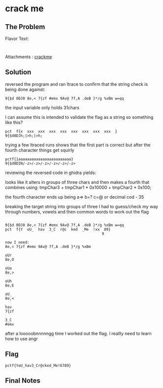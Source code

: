 # crack me

## The Problem

Flavor Text:
```


```

Attachments : [crackme](crackme)



## Solution

reversed the program and ran ltrace to confirm that the string check is being done against:
```
9{$d 0DJ0 8e,< 7{zf #emx 9Av@ 7f,A .deB }*/g %xBm w=qq
```
the input variable only holds 31chars

I can assume this is intended to validate the flag as a string so something like this? 

```
pct  f{x  xxx  xxx  xxx  xxx  xxx  xxx  xxx  xxx  }
9{$d0DJh;|>h;|>h;
```

trying a few ltraced runs shows that the first part is correct but after the fourth character things get squirly
```
pctf{1aaaaaaaaaaaaaaaaaaaaaaaa}
9{$d0DIN/-z>/-z>/-z>/-z>/-z>/-z>
```


reviewing the reversed code in ghidra yields:

looks like it alters in groups of three chars
and then makes a fourth that combines using:
 tmpChar3 + tmpChar1 * 0x10000 + tmpChar2 * 0x100;
  
 the fourth character ends up being a=> b=? c=@ or decimal cod - 35
 
 breaking the target string into groups of three I had to guess/check my way through numbers, vowels and then common words to work out the flag

 ```
 
9{$d 0DJ0 8e,< 7{zf #emx 9Av@ 7f,A .deB }*/g %xBm w=qq
pct  f{Y  oU_  hav  3_C  r@c  ked  _Me  !xx  89}
                                             9
 
 now I need:
 8e,< 7{zf #emx 9Av@ 7f,A .deB }*/g %xBm
 
 oUr
 8e,O
 
 oUa
 8e,>
 
oUh
8e,E

oU_
8e,<

hav
7{zf

3_C
#emx

```

after a looooobnnnnngg time I worked out the flag. I reallly need to learn how to use angr 


## Flag
```
pctf{YoU_hav3_Cr@cked_Me!6789}
```

## Final Notes
